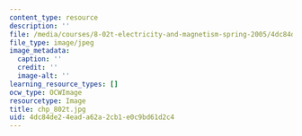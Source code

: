 ```yaml
---
content_type: resource
description: ''
file: /media/courses/8-02t-electricity-and-magnetism-spring-2005/4dc84de24eada62a2cb1e0c9bd61d2c4_chp_802t.jpg
file_type: image/jpeg
image_metadata:
  caption: ''
  credit: ''
  image-alt: ''
learning_resource_types: []
ocw_type: OCWImage
resourcetype: Image
title: chp_802t.jpg
uid: 4dc84de2-4ead-a62a-2cb1-e0c9bd61d2c4
---
```

